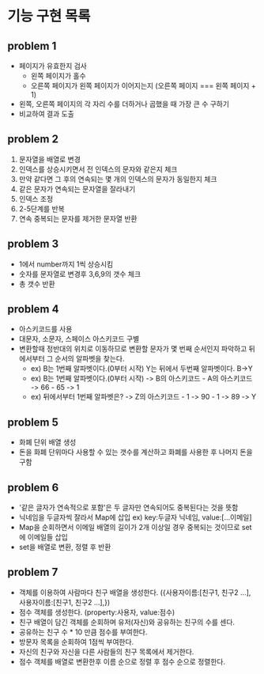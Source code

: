 # 기능 구현 목록

## problem 1

- 페이지가 유효한지 검사
  - 왼쪽 페이지가 홀수
  - 오른쪽 페이지가 왼쪽 페이지가 이어지는지 (오른쪽 페이지 === 왼쪽 페이지 + 1)
- 왼쪽, 오른쪽 페이지의 각 자리 수를 더하거나 곱했을 때 가장 큰 수 구하기
- 비교하여 결과 도출

## problem 2

1. 문자열을 배열로 변경
2. 인덱스를 상승시키면서 전 인덱스의 문자와 같은지 체크
3. 만약 같다면 그 후의 연속되는 몇 개의 인덱스의 문자가 동일한지 체크
4. 같은 문자가 연속되는 문자열을 잘라내기
5. 인덱스 조정
6. 2-5단계를 반복
7. 연속 중복되는 문자를 제거한 문자열 반환

## problem 3

- 1에서 number까지 1씩 상승시킴
- 숫자를 문자열로 변경후 3,6,9의 갯수 체크
- 총 갯수 반환

## problem 4

- 아스키코드를 사용
- 대문자, 소문자, 스페이스 아스키코드 구별
- 변환할때 정반대의 위치로 이동하므로 변환할 문자가 몇 번째 순서인지 파악하고 뒤에서부터 그 순서의 알파벳을 찾는다.
  - ex) B는 1번째 알파벳이다.(0부터 시작) Y는 뒤에서 두번째 알파벳이다. B->Y
  - ex) B는 1번째 알파벳이다.(0부터 시작) -> B의 아스키코드 - A의 아스키코드 -> 66 - 65 -> 1
  - ex) 뒤에서부터 1번째 알파벳은? -> Z의 아스키코드 - 1 -> 90 - 1 -> 89 -> Y

## problem 5

- 화폐 단위 배열 생성
- 돈을 화폐 단위마다 사용할 수 있는 갯수를 계산하고 화폐를 사용한 후 나머지 돈을 구함
  
## problem 6

- '같은 글자가 연속적으로 포함'은 두 글자만 연속되어도 중복된다는 것을 뜻함
- 닉네임을 두글자씩 잘라서 Map에 삽입 ex) key:두글자 닉네임, value:[...이메일]
- Map을 순회하면서 이메일 배열의 길이가 2개 이상일 경우 중복되는 것이므로 set에 이메일들 삽입
- set을 배열로 변환, 정렬 후 반환

## problem 7

- 객체를 이용하여 사람마다 친구 배열을 생성한다. ({사용자이름:[친구1, 친구2 ...], 사용자이름:[친구1, 친구2 ...],})
- 점수 객체를 생성한다. (property:사용자, value:점수)
- 친구 배열이 담긴 객체를 순회하며 유저(자신)와 공유하는 친구의 수를 센다.
- 공유하는 친구 수 * 10 만큼 점수를 부여한다.
- 방문자 목록을 순회하여 1점씩 부여한다.
- 자신의 친구와 자신을 다른 사람들의 친구 목록에서 제거한다.
- 점수 객체를 배열로 변환한후 이름 순으로 정렬 후 점수 순으로 정렬한다.